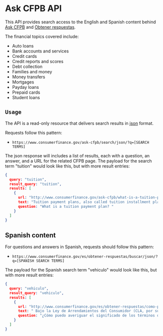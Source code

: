 # Ask CFPB API

This API provides search access to the English and Spanish content behind [Ask CFPB](https://www.consumerfinance.gov/ask-cfpb/) and [Obtener respuestas](https://www.consumerfinance.gov/es/obtener-respuestas/).

The financial topics covered include:

- Auto loans
- Bank accounts and services
- Credit cards
- Credit reports and scores
- Debt collection
- Families and money
- Money transfers
- Mortgages
- Payday loans
- Prepaid cards
- Student loans

## `Usage`
The API is a read-only resource that delivers search results in [json](https://www.json.org/) format.

Requests follow this pattern:

- `https://www.consumerfinance.gov/ask-cfpb/search/json/?q=[SEARCH TERMS]`

The json response will includes a list of results, each with a question, an answer, and a URL for the related CFPB page. The payload for the search term "tuition" would look like this, but with more result entries:

```json
{
  query: "tuition",
  result_query: "tuition",
  results: [
    {
      url: "http://www.consumerfinance.gov/ask-cfpb/what-is-a-tuition-payment-plan-en-563/ ",
      text: "Tuition payment plans, also called tuition installment plans, are short-term (12 months or less) payment plans that split your college bills into equal monthly payments. Tuition installment plans can be an alternative to student loans if you can afford to pay tuition, just not in a lump sum at the start of the semester or quarter. These payment plans do not generally charge interest, but they may have up-front fees. What is a tuition payment plan? ",
      question: "What is a tuition payment plan? "
    }
  ]
}
```

## Spanish content

For questions and answers in Spanish, requests should follow this pattern:

- `https://www.consumerfinance.gov/es/obtener-respuestas/buscar/json/?q=[SPANISH SEARCH TERMS]`

The payload for the Spanish search term "vehiculo" would look like this, but with more result entries:

```json
{
  query: "vehiculo",
  result_query: "vehiculo",
  results: [
    {
      url: "http://www.consumerfinance.gov/es/obtener-respuestas/como-puedo-averiguar-el-significado-de-los-terminos-de-mi-contrato-de-leasing-es-2047/ ",
      text: " Bajo la Ley de Arrendamientos del Consumidor (CLA, por sus siglas en inglés), la persona o compañía de quien usted hace el leasing de un vehículo, conocida como el "arrendador", deberá informar por escrito ciertos costos y plazos si el leasing es de más de cuatro meses y si cumple con otros requisitos. La mayoría de los arrendamientos de vehículos está sujeta a la CLA. Los siguientes materiales le pueden ayudar a entender los términos de su contrato de leasing. En el sitio web Comprenda cómo funciona la financiación de vehículos de la Comisión Federal de Comercio se ofrece la siguiente información en español: Antes de comprar un vehículo o hacer un leasing ¿Debería hacer un leasing para un vehículo? Glosario de términos específicos Más información en español de GobiernoUSA.gov: Consejos para comprar un auto usado: Arrendamiento con derecho a compra o “leasing”     Bajo la Ley de Arrendamientos del Consumidor (CLA, por sus siglas en ingles), la persona o compania de quien usted hace el leasing de un vehiculo, conocida como el "arrendador", debera informar por escrito ciertos costos y plazos si el leasing es de mas de cuatro meses y si cumple con otros requisitos. La mayoria de los arrendamientos de vehiculos esta sujeta a la CLA. Los siguientes materiales le pueden ayudar a entender los terminos de su contrato de leasing. En el sitio web Comprenda como funciona la financiacion de vehiculos de la Comision Federal de Comercio se ofrece la siguiente informacion en espanol: Antes de comprar un vehiculo o hacer un leasing Deberia hacer un leasing para un vehiculo? Glosario de terminos especificos Mas informacion en espanol de GobiernoUSA.gov: Consejos para comprar un auto usado: Arrendamiento con derecho a compra o leasing ¿Cómo puedo averiguar el significado de los términos de mi contrato de leasing? Como puedo averiguar el significado de los terminos de mi contrato de leasing? ",
      question: "¿Cómo puedo averiguar el significado de los términos de mi contrato de leasing? "
    }
  ]
}
```



